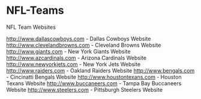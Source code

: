 # NFL-Teams
NFL Team Websites

http://www.dallascowboys.com - Dallas Cowboys Website
http://www.clevelandbrowns.com - Cleveland Browns Website
http://www.giants.com - New York Giants Website
http://www.azcardinals.com - Arizona Cardinals Website
http://www.newyorkjets.com - New York Jets Website
http://www.raiders.com - Oakland Raiders Website
http://www.bengals.com - Cincinatti Bengals Website
http://www.houstontexans.com - Houston Texans Website
http://www.buccaneers.com - Tampa Bay Buccaneers Website
http://www.steelers.com - Pittsburgh Steelers Website
